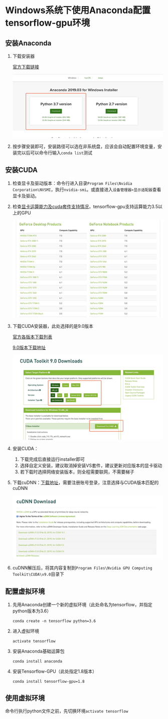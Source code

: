 # Windows系统下使用Anaconda配置tensorflow-gpu环境

## 安装Anaconda

1. 下载安装器

   [官方下载链接](https://www.anaconda.com/distribution/#download-section)

   ![anaconda_download](img/anaconda_download.png)

2. 按步骤安装即可，安装路径可以选在非系统盘，应该会自动配置环境变量，安装完以后可以命令行输入`conda list`测试

## 安装CUDA

1. 检查显卡及驱动版本：命令行进入目录`Program Files\Nvidia Corporation\NVSMI`，执行`nvidia-smi`。或直接进入`设备管理器>显示适配器`查看显卡及驱动。

2. 检查[显卡运算能力及cuda套件支持情况](https://developer.nvidia.com/cuda-gpus)，tensorflow-gpu支持运算能力3.5以上的GPU

   ![gpu_capability](img/gpu_capability.png)

3. 下载CUDA安装器，此处选择的是9.0版本

   [官方各版本下载列表](https://developer.nvidia.com/cuda-toolkit-archive)

   [9.0版本下载地址](https://developer.nvidia.com/cuda-90-download-archive?target_os=Windows&target_arch=x86_64&target_version=10&target_type=exenetwork)

   ![cuda_dowload](img/cuda_dowload.png)

4. 安装CUDA：

   1. 下载完成后直接运行installer即可
   2. 选择自定义安装，建议取消掉安装VS套件，建议更新对应版本的显卡驱动
   3. 若下载时选择网络安装版本，则全程需要联网，不需要梯子

5. 下载cuDNN：[下载地址](https://developer.nvidia.com/rdp/cudnn-download)，需要注册账号登录，注意选择与CUDA版本匹配的cuDNN

   ![cuDNN_download](img/cuDNN_download.png)

6. cuDNN解压后，将其内容复制到`Program Files\Nvidia GPU Computing Toolkit\CUDA\v9.0`目录下

## 配置虚拟环境

1. 先用Anaconda创建一个新的虚拟环境（此处命名为tensorflow，并指定python版本为3.6）

   ```
   conda create -n tensorflow python=3.6
   ```

2. 进入虚拟环境

   ```
   activate tensorflow
   ```

3. 安装Anaconda基础运算包

   ```
   conda install anaconda
   ```

4. 安装Tensorflow-GPU（此处指定1.8版本）

   ```
   conda install tensorflow-gpu=1.8
   ```

## 使用虚拟环境

命令行执行python文件之前，先切换环境`activate tensorflow`

